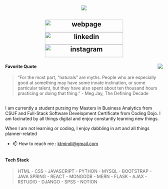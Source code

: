 <!--Header-->
<h1 align="center"><img src="https://user-images.githubusercontent.com/96586932/210133985-21c774bc-f69c-4cbb-9115-fd85853bfd8a.png"></h1>

<h2><p align="center">
  <a href="https://www"><img src="https://user-images.githubusercontent.com/96586932/210153631-8c06d444-ffa3-4496-a761-83e1115c067a.png" width="250px" height="40px" alt="webpage"></a>
  <a href="https://www.linkedin.com/in/ktmn/"><img src="https://user-images.githubusercontent.com/96586932/210153636-72f39e58-3a63-4665-8daf-36b762d49777.png" width="250px" height="40px" alt="linkedin"></a>
  <a href="https://www.instagram.com/ktmindi/?hl=en"><img src="https://user-images.githubusercontent.com/96586932/210153637-7adb439e-5c3a-4c56-8cd5-5e318a936202.png" width="250px" height="40px" alt="instagram"></a>
</p></h2>
<!--About Section-->
<img align="right" src="https://user-images.githubusercontent.com/96586932/210134145-93da8988-0e1a-483b-9358-682fe3706614.png">
<h4>Favorite Quote</h4>

> “For the most part, “naturals” are myths. People who are especially good at something may have some innate inclination, or some particular talent, but they have also spent about ten thousand hours practicing or doing that thing.” - Meg Jay, The Defining Decade

<h2></h2>

<p>I am currently a student pursing my Masters in Business Analytics from CSUF and Full-Stack Software Development Certificate from Coding Dojo. 
I am facinated by all things digital and enjoy constantly learning new things. </p>

<p>When I am not learning or coding, I enjoy dabbling in art and all things planner-related</p>

- 📫 How to reach me : ktmindi@gmail.com
<h2></h2>
<h4> Tech Stack </h4>

>  HTML - CSS - JAVASCRIPT - PYTHON - MYSQL - BOOTSTRAP - JAVA SPRING - REACT - MONGODB - MERN - FLASK - AJAX - RSTUDIO - DJANGO - SPSS - NOTION
<!---
ktmindi/ktmindi is a ✨ special ✨ repository because its `README.md` (this file) appears on your GitHub profile.
You can click the Preview link to take a look at your changes.
--->
